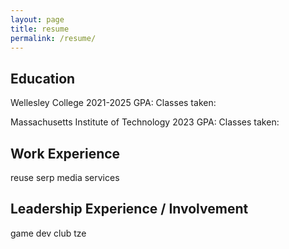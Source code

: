 ```yaml
---
layout: page
title: resume
permalink: /resume/
---
```

 
## Education 
 
Wellesley College
2021-2025
GPA:
Classes taken:

Massachusetts Institute of Technology
2023
GPA:
Classes taken:

## Work Experience

reuse
serp
media services

## Leadership Experience / Involvement

game dev club
tze

